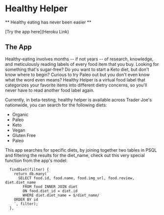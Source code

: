 # Healthy Helper

** Healthy eating has never been easier **

[Try the app here](Heroku Link)

## The App

Healthy-eating involves months -- if not years -- of research, knowledge, and meticulously reading labels of every food item that you buy.
Looking for something that's sugar-free? Do you want to start a Keto diet, but don't know where to begin? Curious to try Paleo out but you don't even know what the word even means? Healthy Helper is a virtual food label that categorizes your favorite items into different dietry concerns,
so you'll never have to read another food label again.

Currently, in beta-testing, healthy helper is available across Trader Joe's nationwide, you can search for the following diets:

* Organic
* Paleo
* Keto
* Vegan
* Gluten Free
* Paleo


This app searches for specific diets, by joining together two tables in PSQL and filtering the results for the diet_name, check out this very special function from the app's model:

```
  findDiet(filter) {
    return db.many(`
      SELECT food.id, food.name, food.img_url, food.review, diet.diet_name
        FROM food INNER JOIN diet
        ON food.diet_id = diet.id
        WHERE diet.diet_name = $/diet_name/
    ORDER BY id
    `, filter);
  },

```
